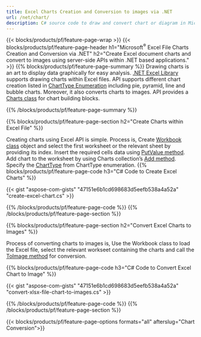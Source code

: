 ```yaml
---
title: Excel Charts Creation and Conversion to images via .NET
url: /net/chart/
description: C# source code to draw and convert chart or diagram in Microsoft Excel using .NET Library. 
---
```


{{< blocks/products/pf/feature-page-wrap >}}
{{< blocks/products/pf/feature-page-header h1="Microsoft<sup>&reg;</sup> Excel File Charts Creation and Conversion via .NET" h2="Create Excel document charts and convert to images using server-side APIs within .NET based applications." >}}
{{% blocks/products/pf/feature-page-summary %}}
Drawing charts is an art to display data graphically for easy analysis. [.NET Excel Library](/cells/net/) supports drawing charts within Excel files. API supports different chart creation listed in [ChartType Enumeration](https://apireference.aspose.com/cells/net/aspose.cells.charts/charttype) including pie, pyramid, line and bubble charts. Moreover, it also converts charts to images. API provides a [Charts class](https://apireference.aspose.com/cells/net/aspose.cells.charts) for chart building blocks.

{{% /blocks/products/pf/feature-page-summary  %}}

{{% blocks/products/pf/feature-page-section  h2="Create Charts within Excel File" %}}

Creating charts using Excel API is simple. Process is, Create [Workbook class](https://apireference.aspose.com/cells/net/aspose.cells/workbook) object and select the first worksheet or the relevant sheet by providing its index. Insert the required cells data using [PutValue method](https://apireference.aspose.com/cells/net/aspose.cells/cell/methods/putvalue/index). Add chart to the worksheet by using Charts collection’s [Add method](https://apireference.aspose.com/cells/net/aspose.cells.charts/chartcollection/methods/add). Specify the [ChartType](https://apireference.aspose.com/cells/net/aspose.cells.charts/charttype) from  ChartType enumeration.
{{% blocks/products/pf/feature-page-code h3="C# Code to Create Excel Charts" %}}

{{< gist "aspose-com-gists" "47151e6b1cd698683d5eefb538a4a52a" "create-excel-chart.cs" >}}

{{% /blocks/products/pf/feature-page-code  %}}
{{% /blocks/products/pf/feature-page-section %}}


{{% blocks/products/pf/feature-page-section  h2="Convert Excel Charts to Images" %}}

Process of converting charts to images is, Use the Workbook class to load the Excel file, select the relevant workseet containing the charts and call the [ToImage method](https://apireference.aspose.com/cells/net/aspose.cells.charts.chart/toimage/methods/7) for conversion.

{{% blocks/products/pf/feature-page-code h3="C# Code to Convert Excel Chart to Image" %}}

{{< gist "aspose-com-gists" "47151e6b1cd698683d5eefb538a4a52a" "convert-xlsx-file-chart-to-images.cs" >}}

{{% /blocks/products/pf/feature-page-code  %}}
{{% /blocks/products/pf/feature-page-section %}}

{{< blocks/products/pf/feature-page-options formats="all" afterslug="Chart Conversion">}}